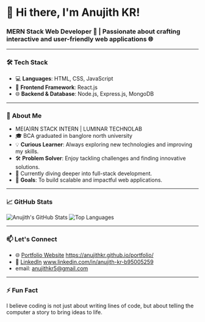 # 👋 Hi there, I'm **Anujith KR**!  
### MERN Stack Web Developer 🚀 | Passionate about crafting interactive and user-friendly web applications 🌐  

---

### 🛠 **Tech Stack**
- 💻 **Languages**: HTML, CSS, JavaScript  
- 🌟 **Frontend Framework**: React.js  
- 🌐 **Backend & Database**: Node.js, Express.js, MongoDB  

---

### 🌟 **About Me** 
-  ME(A)RN STACK INTERN | LUMINAR TECHNOLAB
- 🎓 BCA graduated in banglore north university
- 💡 **Curious Learner**: Always exploring new technologies and improving my skills.  
- 🛠 **Problem Solver**: Enjoy tackling challenges and finding innovative solutions.  
- 🌱 Currently diving deeper into full-stack development.  
- 🎯 **Goals**: To build scalable and impactful web applications.  

---

### 📈 **GitHub Stats**  
![Anujith's GitHub Stats](https://github-readme-stats.vercel.app/api?username=YourGitHubUsername&show_icons=true&theme=radical)
![Top Languages](https://github-readme-stats.vercel.app/api/top-langs/?username=YourGitHubUsername&layout=compact&theme=radical)


---

### 📫 **Let's Connect**  
- 🌐 [Portfolio Website](#) https://anujithkr.github.io/portfolio/
- 💼 [LinkedIn](#)  www.linkedin.com/in/anujith-kr-b95005259
- email: anujithkr5@gmail.com

---

### ⚡ **Fun Fact**  
I believe coding is not just about writing lines of code, but about telling the computer a story to bring ideas to life.  
